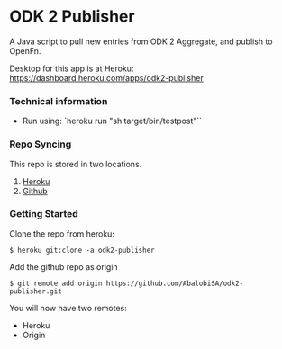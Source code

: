 # ODK 2 Publisher
A Java script to pull new entries from ODK 2 Aggregate, and publish to OpenFn.

Desktop for this app is at Heroku:
https://dashboard.heroku.com/apps/odk2-publisher

### Technical information
- Run using: `heroku run "sh target/bin/testpost"``

### Repo Syncing
This repo is stored in two locations.

1. [Heroku](https://dashboard.heroku.com/apps/odk2-publisher)
2. [Github](https://github.com/AbalobiSA/odk2-publisher)

### Getting Started

Clone the repo from heroku:

    $ heroku git:clone -a odk2-publisher

Add the github repo as origin

    $ git remote add origin https://github.com/AbalobiSA/odk2-publisher.git

You will now have two remotes:
- Heroku
- Origin
